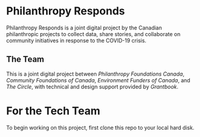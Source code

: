 # Philanthropy Responds

Philanthropy Responds is a joint digital project by the Canadian philanthropic projects to collect data, share stories, and collaborate on community initiatives in response to the COVID-19 crisis.

## The Team
This is a joint digital project between *Philanthropy Foundations Canada*, *Community Foundations of Canada*, *Environment Funders of Canada*, and *The Circle*, with technical and design support provided by *Grantbook*.


# For the Tech Team

 To begin working on this project, first clone this repo to your local hard disk. 
